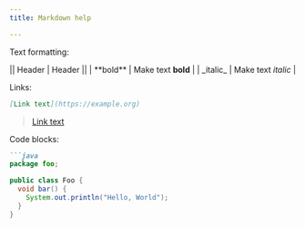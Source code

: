 ```yaml
---
title: Markdown help

---
```

Text formatting:

|| Header | Header ||
| \*\*bold\*\* | Make text **bold** |
| \_italic\_ | Make text _italic_ |

Links:

```markdown
[Link text](https://example.org)
```

> [Link text](https://example.org)	

Code blocks:

```markdown
```java
package foo;

public class Foo {
  void bar() {
    System.out.println("Hello, World");
  }
}
````  
